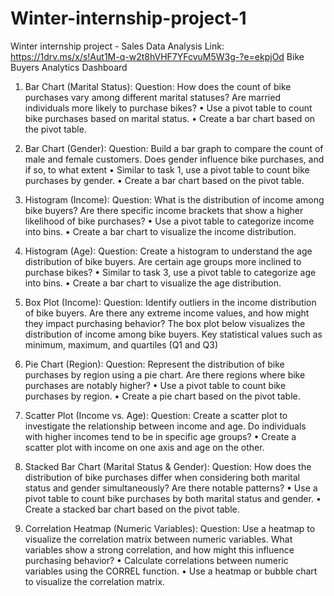 # Winter-internship-project-1
Winter internship project - Sales Data Analysis
Link: https://1drv.ms/x/s!Aut1M-q-w2t8hVHF7YFcvuM5W3g-?e=ekpjOd
Bike Buyers Analytics Dashboard
1.	Bar Chart (Marital Status):
Question: How does the count of bike purchases vary among different marital statuses? Are married individuals more likely to purchase bikes?
•	Use a pivot table to count bike purchases based on marital status.
•	Create a bar chart based on the pivot table.

2.	Bar Chart (Gender):
Question: Build a bar graph to compare the count of male and female customers. Does gender influence bike purchases, and if so, to what extent
•	Similar to task 1, use a pivot table to count bike purchases by gender.
•	Create a bar chart based on the pivot table.

3.	Histogram (Income):
Question: What is the distribution of income among bike buyers? Are there specific income brackets that show a higher likelihood of bike purchases?
•	Use a pivot table to categorize income into bins.
•	Create a bar chart to visualize the income distribution.

4.	Histogram (Age):
Question: Create a histogram to understand the age distribution of bike buyers. Are certain age groups more inclined to purchase bikes?
•	Similar to task 3, use a pivot table to categorize age into bins.
•	Create a bar chart to visualize the age distribution.

5.	Box Plot (Income):
Question: Identify outliers in the income distribution of bike buyers. Are there any extreme income values, and how might they impact purchasing behavior?
The box plot below visualizes the distribution of income among bike buyers. Key statistical values such as minimum, maximum, and quartiles (Q1 and Q3)

6.	Pie Chart (Region):
Question: Represent the distribution of bike purchases by region using a pie chart. Are there regions where bike purchases are notably higher?
 •	Use a pivot table to count bike purchases by region.
 •	Create a pie chart based on the pivot table.

7.	Scatter Plot (Income vs. Age):
Question: Create a scatter plot to investigate the relationship between income and age. Do individuals with higher incomes tend to be in specific age groups?
•	Create a scatter plot with income on one axis and age on the other.

8.	Stacked Bar Chart (Marital Status & Gender):
Question: How does the distribution of bike purchases differ when considering both marital status and gender simultaneously? Are there notable patterns?
•	Use a pivot table to count bike purchases by both marital status and gender.
•	Create a stacked bar chart based on the pivot table.

9.	Correlation Heatmap (Numeric Variables):
Question: Use a heatmap to visualize the correlation matrix between numeric variables. What variables show a strong correlation, and how might this influence purchasing behavior?
•	Calculate correlations between numeric variables using the CORREL function.
•	Use a heatmap or bubble chart to visualize the correlation matrix.
